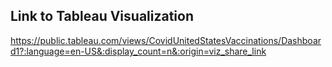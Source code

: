 ## Link to Tableau Visualization

https://public.tableau.com/views/CovidUnitedStatesVaccinations/Dashboard1?:language=en-US&:display_count=n&:origin=viz_share_link
